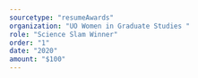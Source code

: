 ```yaml
---
sourcetype: "resumeAwards"
organization: "UO Women in Graduate Studies "
role: "Science Slam Winner"
order: "1"
date: "2020"
amount: "$100"
---
```



